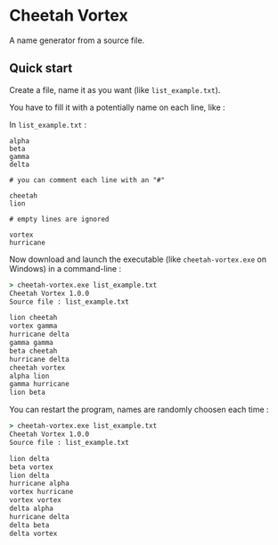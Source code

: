# Cheetah Vortex

A name generator from a source file.

## Quick start

Create a file, name it as you want (like `list_example.txt`).

You have to fill it with a potentially name on each line, like :

In `list_example.txt` :
```
alpha
beta
gamma
delta

# you can comment each line with an "#"

cheetah
lion

# empty lines are ignored

vortex
hurricane
```

Now download and launch the executable (like `cheetah-vortex.exe` on Windows) in a command-line :
```cmd
> cheetah-vortex.exe list_example.txt
Cheetah Vortex 1.0.0
Source file : list_example.txt

lion cheetah
vortex gamma
hurricane delta
gamma gamma
beta cheetah
hurricane delta
cheetah vortex
alpha lion
gamma hurricane
lion beta
```

You can restart the program, names are randomly choosen each time :

```cmd
> cheetah-vortex.exe list_example.txt
Cheetah Vortex 1.0.0
Source file : list_example.txt

lion delta
beta vortex
lion delta
hurricane alpha
vortex hurricane
vortex vortex
delta alpha
hurricane delta
delta beta
delta vortex
```